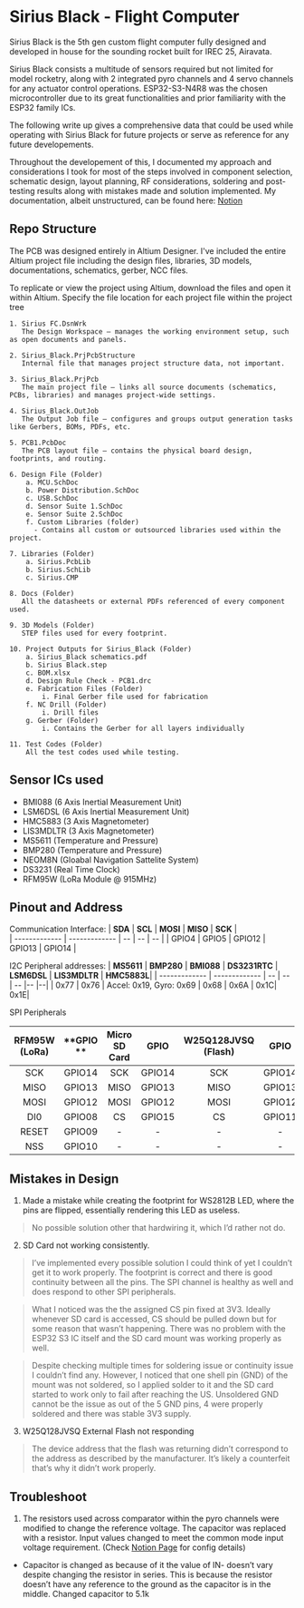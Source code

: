 # Sirius Black - Flight Computer

Sirius Black is the 5th gen custom flight computer fully designed and developed in house for the sounding rocket built for IREC 25, Airavata. 

Sirius Black consists a multitude of sensors required but not limited for model rocketry, along with 2 integrated pyro channels and 4 servo channels for any actuator control operations. ESP32-S3-N4R8 was the chosen microcontroller due to its great functionalities and prior familiarity with the ESP32 family ICs.

The following write up gives a comprehensive data that could be used while operating with Sirius Black for future projects or serve as reference for any future developements. 

Throughout the developement of this, I documented my approach and considerations I took for most of the steps involved in component selection, schematic design, layout planning, RF considerations, soldering and post-testing results along with mistakes made and solution implemented. My documentation, albeit unstructured, can be found here: 
[Notion](https://chief-cat-5a9.notion.site/Flight-Computer-5-SIRIUS-1274bad4a99a81079046df186ca57ac9)


## Repo Structure
The PCB was designed entirely in Altium Designer. I've included the entire Altium project file including the design files, libraries, 3D models, documentations, schematics, gerber, NCC files. 

To replicate or view the project using Altium, download the files and open it within Altium. Specify the file location for each project file within the project tree

    1. Sirius FC.DsnWrk 
       The Design Workspace — manages the working environment setup, such as open documents and panels. 
       
    2. Sirius_Black.PrjPcbStructure
       Internal file that manages project structure data, not important.

    3. Sirius_Black.PrjPcb
       The main project file — links all source documents (schematics, PCBs, libraries) and manages project-wide settings.

    4. Sirius_Black.OutJob
       The Output Job file — configures and groups output generation tasks like Gerbers, BOMs, PDFs, etc.

    5. PCB1.PcbDoc
       The PCB layout file — contains the physical board design, footprints, and routing.

    6. Design File (Folder)
        a. MCU.SchDoc
        b. Power Distribution.SchDoc
        c. USB.SchDoc
        d. Sensor Suite 1.SchDoc
        e. Sensor Suite 2.SchDoc
        f. Custom Libraries (folder)
          - Contains all custom or outsourced libraries used within the project.

    7. Libraries (Folder)
        a. Sirius.PcbLib
        b. Sirius.SchLib
        c. Sirius.CMP

    8. Docs (Folder)
       All the datasheets or external PDFs referenced of every component used.

    9. 3D Models (Folder)
       STEP files used for every footprint.

    10. Project Outputs for Sirius_Black (Folder)
        a. Sirius_Black schematics.pdf
        b. Sirius Black.step
        c. BOM.xlsx
        d. Design Rule Check - PCB1.drc
        e. Fabrication Files (Folder)
            i. Final Gerber file used for fabrication
        f. NC Drill (Folder)
            i. Drill files
        g. Gerber (Folder)
            i. Contains the Gerber for all layers individually

    11. Test Codes (Folder)
        All the test codes used while testing.



## Sensor ICs used
- BMI088 (6 Axis Inertial Measurement Unit)
- LSM6DSL (6 Axis Inertial Measurement Unit)
- HMC5883 (3 Axis Magnetometer)
- LIS3MDLTR (3 Axis Magnetometer)
- MS5611 (Temperature and Pressure)
- BMP280 (Temperature and Pressure)
- NEOM8N (Gloabal Navigation Sattelite System)
- DS3231 (Real Time Clock)
- RFM95W (LoRa Module @ 915MHz)


## Pinout and Address

Communication Interface:
| **SDA** | **SCL** | **MOSI** | **MISO** | **SCK** |  
| ------------- | ------------- | -- | -- | -- |
| GPIO4  | GPIO5  | GPIO12 | GPIO13 | GPIO14 | 


I2C Peripheral addresses:
| **MS5611** | **BMP280** | **BMI088** | **DS3231RTC** | **LSM6DSL** |  **LIS3MDLTR** | **HMC5883L**|
| ------------- | ------------- | -- | -- | -- |-- |--|
| 0x77  | 0x76  | Accel: 0x19, Gyro: 0x69 | 0x68 | 0x6A | 0x1C| 0x1E|

SPI Peripherals

| **RFM95W (LoRa)** | **GPIO ** | **Micro SD Card** | **GPIO** | **W25Q128JVSQ (Flash)** | **GPIO** |
|:-----------------:|:---------:|:-----------------:|:--------:|:-----------------------:|:--------:|
|        SCK        |   GPIO14  |        SCK        |  GPIO14  |           SCK           |  GPIO14  |
|        MISO       |   GPIO13  |        MISO       |  GPIO13  |           MISO          |  GPIO13  |
|        MOSI       |   GPIO12  |        MOSI       |  GPIO12  |           MOSI          |  GPIO12  |
|        DI0        |   GPIO08  |         CS        |  GPIO15  |            CS           |  GPIO11  |
|       RESET       |   GPIO09  |         -         |     -    |            -            |     -    |
|        NSS        |   GPIO10  |         -         |     -    |            -            |     -    |





## Mistakes in Design
1. Made a mistake while creating the footprint for WS2812B LED, where the pins are flipped, essentially rendering this LED as useless.

> No possible solution other that hardwiring it, which I’d rather not do.


2. SD Card not working consistently.
> I’ve implemented every possible solution I could think of yet I couldn’t get it to work properly. The footprint is correct and there is good continuity between all the pins. The SPI channel is healthy as well and does respond to other SPI peripherals.

> What I noticed was the the assigned CS pin fixed at 3V3. Ideally whenever SD card is accessed, CS should be pulled down but for some reason that wasn’t happening. There was no problem with the ESP32 S3 IC itself and the SD card mount was working properly as well.

> Despite checking multiple times for soldering issue or continuity issue I couldn’t find any. However, I noticed that one shell pin (GND) of the mount was not soldered, so I applied solder to it and the SD card started to work only to fail after reaching the US. Unsoldered GND cannot be the issue as out of the 5 GND pins, 4 were properly soldered and there was stable 3V3 supply.


3. W25Q128JVSQ External Flash not responding
> The device address that the flash was returning didn’t correspond to the address as described by the manufacturer. It’s likely a counterfeit that’s why it didn’t work properly.


## Troubleshoot
1. The resistors used across comparator within the pyro channels were modified to change the reference voltage. The capacitor was replaced with a resistor. Input values changed to meet the common mode input voltage requirement. (Check [Notion Page](https://chief-cat-5a9.notion.site/Flight-Computer-5-SIRIUS-1274bad4a99a81079046df186ca57ac9?source=copy_link) for config details)
- Capacitor is changed as because of it the value of IN- doesn’t vary despite changing the resistor in series. This is because the resistor doesn’t have any reference to the ground as the capacitor is in the middle. Changed capacitor to 5.1k



